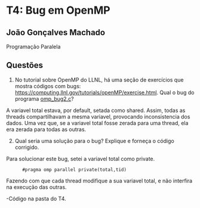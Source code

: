 

# T4: Bug em OpenMP

## João Gonçalves Machado
Programação Paralela

## Questões

1. No tutorial sobre OpenMP do LLNL, há uma seção de exercícios que mostra códigos com bugs: https://computing.llnl.gov/tutorials/openMP/exercise.html. Qual o bug do programa [omp_bug2.c](https://computing.llnl.gov/tutorials/openMP/samples/C/omp_bug2.c)?

A variavel total estava, por default, setada como shared. Assim, todas as threads compartilhavam a mesma variavel, provocando inconsistencia dos dados. Uma vez que, se a variavel total fosse zerada para uma thread, ela era zerada para todas as outras.



2. Qual seria uma solução para o bug? Explique e forneça o código corrigido.


Para solucionar este bug, setei a variavel total como private.

		  #pragma omp parallel private(total,tid)

Fazendo com que cada thread modifique a sua variavel total, e não interfira na execução das outras.

-Código na pasta do T4.


